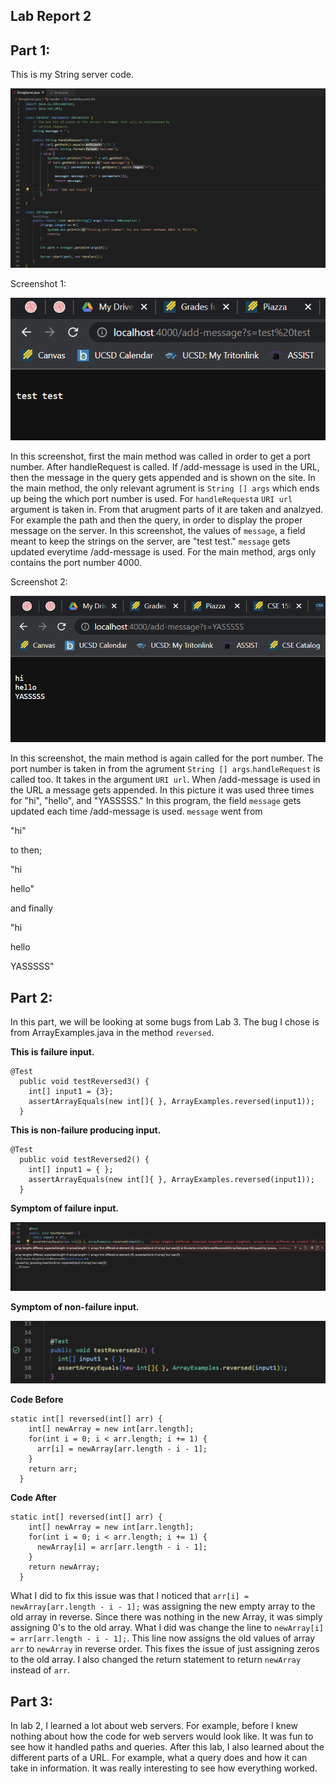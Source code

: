 ## Lab Report 2

Part 1:
---
This is my String server code.

![Image](PART1p1)


Screenshot 1:

![Image](PART1p2)

In this screenshot, first the main method was called in order to get a port number. After handleRequest is called. If /add-message is used in the URL, then
the message in the query gets appended and is shown on the site. In the main method, the only relevant agrument is `String [] args` which ends up being the 
which port number is used. For `handleRequest`a `URI url` argument is taken in. From that arugment parts of it are taken and analzyed. For example the path and
then the query, in order to display the proper message on the server. In this screenshot, the values of `message`, a field meant to keep the strings on the server, are "test test." `message` gets updated everytime /add-message is used. For the main method, args only contains the port number 4000.


Screenshot 2:

![Image](PART1p3)

In this screenshot, the main method is again called for the port number. The port number is taken in from the agrument `String [] args`.`handleRequest` is called too. It takes in the argument `URI url`. When /add-message is used in the URL a message gets appended. In this picture it was used three times for "hi", "hello", and "YASSSSS." In this program, the field `message` gets updated each time /add-message is used. `message` went from 

"hi"


to then;


"hi

hello"


and finally


"hi

hello

YASSSSS"


Part 2:
---
In this part, we will be looking at some bugs from Lab 3. The bug I chose is from ArrayExamples.java in the method `reversed`.

**This is failure input.**

```
@Test
  public void testReversed3() {
    int[] input1 = {3};
    assertArrayEquals(new int[]{ }, ArrayExamples.reversed(input1));
  }
```

**This is non-failure producing input.**

```
@Test
  public void testReversed2() {
    int[] input1 = { };
    assertArrayEquals(new int[]{ }, ArrayExamples.reversed(input1));
  }
```

**Symptom of failure input.**

![Image](failure)

**Symptom of non-failure input.**

![Image](nonfailure)

**Code Before**

```
static int[] reversed(int[] arr) {
    int[] newArray = new int[arr.length];
    for(int i = 0; i < arr.length; i += 1) {
      arr[i] = newArray[arr.length - i - 1];
    }
    return arr;
  }
```

**Code After**
```
static int[] reversed(int[] arr) {
    int[] newArray = new int[arr.length];
    for(int i = 0; i < arr.length; i += 1) {
      newArray[i] = arr[arr.length - i - 1];
    }
    return newArray;
  }
```
 What I did to fix this issue was that I noticed that `arr[i] = newArray[arr.length - i - 1];` was assigning the new empty array to the old array in reverse.
 Since there was nothing in the new Array, it was simply assigning 0's to the old array. What I did was change the line to 
 `newArray[i] = arr[arr.length - i - 1];`. This line now assigns the old values of array `arr` to `newArray` in reverse order. This fixes the issue of just 
 assigning zeros to the old array. I also changed the return statement to return `newArray` instead of `arr`.

Part 3:
---
In lab 2, I learned a lot about web servers. For example, before I knew nothing about how the code for web servers would look like. It was fun to see how it handled paths and queries. After this lab, I also learned about the different parts of a URL. For example, what a query does and how it can take in information. It was really interesting to see how everything worked.
